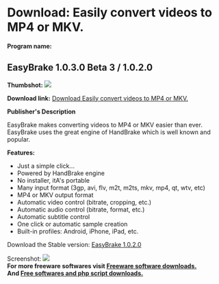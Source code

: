 # Download: Easily convert videos to MP4 or MKV.

**Program name:**

## EasyBrake 1.0.3.0 Beta 3 / 1.0.2.0

  
**Thumbshot:** ![](http://www.freewarefiles.com/screenshot/easybrake_md.jpg)   
  
**Download link:** [Download Easily convert videos to MP4 or MKV.](http://freesoftwares.boysofts.com/EasyBrake_program_78925.html)  
  


**Publisher's Description**  
  


EasyBrake makes converting videos to MP4 or MKV easier than ever. EasyBrake uses the great engine of HandBrake which is well known and popular. 

**Features:**

  * Just a simple click... 
  * Powered by HandBrake engine 
  * No installer, itA's portable 
  * Many input format (3gp, avi, flv, m2t, m2ts, mkv, mp4, qt, wtv, etc) 
  * MP4 or MKV output format 
  * Automatic video control (bitrate, cropping, etc.) 
  * Automatic audio control (bitrate, format, etc.) 
  * Automatic subtitle control 
  * One click or automatic sample creation 
  * Built-in profiles: Android, iPhone, iPad, etc. 

Download the Stable version: [EasyBrake 1.0.2.0](http://sourceforge.net/projects/easybrake/files/1.0.2.0/EasyBrake_1.0.2.0.zip/download)

  
  
Screenshot: ![](http://www.freewarefiles.com/screenshot/easybrake.jpg)   
**For more freeware softwares visit [Freeware software downloads.](http://freesoftwares.boysofts.com/)**   
**And [Free softwares and php script downloads.](http://www.boysofts.com/)**
